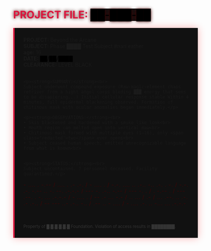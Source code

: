 
<html lang="en">
<head>
<audio id="bg-music" autoplay loop hidden>
  <source src="tears.wav" type="audio/wav">

</audio>

  <meta charset="UTF-8">
  <meta name="description" content="QmVoaW5kIHRoZSBzaGF0dGVyaW5nIGV5ZXMsIGl0IGhlYXJzIHRoZSBjcnlpbmcgb2YgY2hpbGRyZW4uIE9ubHkgb25lIGV5ZSBvcGVucy4gVGhlIHJlc3Qgc3RheXMgY2xvc2VkLiBJdCB3YWxrcyB3aXRob3V0IHNvdW5kLCBidXQgZXZlcnkgc3RlcCBicmluZ3MgZHJlYWQuIFRoaXMgaXMgTk9ULSBhIG11dGF0aW9uLiBUaGlzIGlzIEEgQ0FMTElORy4K">
  <title>PROJECT: Beyond the Arcane</title>
  <style>
    @import url('https://fonts.googleapis.com/css2?family=Share+Tech+Mono&display=swap');

    body {
      background-color: #0b0b0b;
      color: #e0e0e0;
      font-family: 'Share Tech Mono', monospace;
      padding: 2rem;
      line-height: 1.6;
    }

    h1 {
      color: crimson;
      text-shadow: 0 0 10px rgb(75, 1, 1);
    }

    .report {
      background: #111111;
      padding: 1.5rem;
      border-left: 4px solid crimson;
      box-shadow: 0 0 20px rgba(255, 0, 0, 0.3);
      margin-bottom: 2rem;
    }

    .redacted {
      background: #111;
      color: black;
      position: relative;
      display: inline-block;
    }

    .redacted::after {
      content: "████████";
      color: crimson;
      letter-spacing: 2px;
    }

    .glitch {
      font-size: 0.9rem;
      color: #550000;
      opacity: 0.7;
      user-select: none;
      letter-spacing: 1px;
    }

    footer {
      font-size: 0.7rem;
      color: #333;
      margin-top: 3rem;
    }
  </style>
</head>
<body>

  <!-- Background Music -->
  <audio id="bg-music" autoplay loop hidden>
    <source src="tears.wav" type="audio/wav">
  </audio>

  <h1>PROJECT FILE: <span class="redacted">██-███-██</span></h1>

  <div class="report">
    <strong>PROJECT:</strong> Beyond the Arcane<br>
    <strong>SUBJECT:</strong> Phase ████ Test Subject #nari eather<br>
    <strong>age:</strong> 16 <br>
    <strong>DATE:</strong> <span class="redacted">██/██/████</span><br>
    <strong>CLEARANCE:</strong> LEVEL BLACK<br><br>

    <p><strong>SUMMARY:</strong><br>
    Subject underwent compound exposure (Raw-magic-element chaos retriver from a hight angel corps bleding ███ energy that sems to be disapiering...) Initial cellular response stable Within 4 minutes, full epidermal blackening observed. Formation of chitinous mask with ocular anomalies began immediately.</p>

    <p><strong>OBSERVATIONS:</strong><br>
    • Skin blackened and hardened with a smoke like look<br>
    • Mouth region can melted open into vertical maw<br>
    • Chitinous mask formed with multiple eyes (1–16), only <span class="redacted">two</span> ever opens<br>
    • Subject ceased human speech; emitted unrecognizable language from what is known<br>
  

    <p><strong>STATUS:</strong><br>
    Subject uncontained. 7 personnel deceased. Facility quarantined.</p>

  <div class="glitch">
    - .... . -.-- / .... . .- .-. / - .... . / -.-. .... .. .-.. -.. .-. . -. / -.-. .-. -.-- .. -. --. .-.-.- / --- -. .-.. -.-- / --- -. . / . -.-- . / --- .--. . -. ... .-.-.- / - .... . / -- .- ... -.- / .. ... / .- / ... .--. .. .-. .- .-.. / -- --- ..- .-.. -.. / .-- .. - .... / - .... .-. .. -... ... .-.-.-
  </div>


  <footer>
    <!-- Base64 hidden again for redundancy -->
    <!-- QmVoaW5kIHRoZSBzaGF0dGVyaW5nIGV5ZXMsIGl0IGhlYXJzIHRoZSBjcnlpbmcgb2YgY2hpbGRyZW4uIE9ubHkgb25lIGV5ZSBvcGVucy4gVGhlIHJlc3Qgc3RheXMgY2xvc2VkLiBJdCB3YWxrcyB3aXRob3V0IHNvdW5kLCBidXQgZXZlcnkgc3RlcCBicmluZ3MgZHJlYWQuIFRoaXMgaXMgTk9ULSBhIG11dGF0aW9uLiBUaGlzIGlzIEEgQ0FMTElORy4K -->
    Property of █.█.█.█.█.█ Foundation. Violation of access results in ████████.
  </footer>

